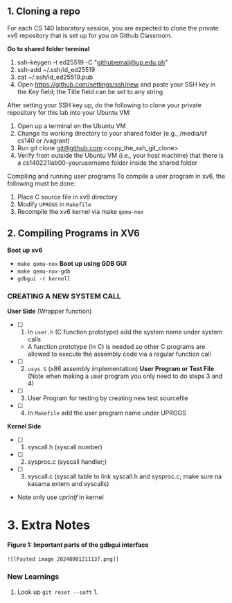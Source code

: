 ## 1. Cloning a repo
For each CS 140 laboratory session, you are expected to clone the private xv6 repository that is set up for you on Github Classroom.

**Go to shared folder terminal**
1. ssh-keygen -t ed25519 -C "githubemail@up.edu.ph"
2. ssh-add ~/.ssh/id_ed25519
3. cat ~/.ssh/id_ed25519.pub
4. Open https://github.com/settings/ssh/new and paste your SSH key in the
Key field; the Title field can be set to any string

After setting your SSH key up, do the following to clone your private repository for this lab into your Ubuntu VM:
1. Open up a terminal on the Ubuntu VM
2. Change its working directory to your shared folder (e.g., /media/sf cs140 or
/vagrant)
3. Run git clone git@github.com:<copy_the_ssh_git_clone>
4. Verify from outside the Ubuntu VM (i.e., your host machine) that there is a
cs140221lab00-yourusername folder inside the shared folder

Compiling and running user programs
To compile a user program in xv6, the following must be done:
1. Place C source file in xv6 directory
2. Modify `UPROGS` in `Makefile`
3. Recompile the xv6 kernel via make `qemu-nox`

## 2. Compiling Programs in XV6

**Boot up xv6**
- `make qemu-nox` 
**Boot up using GDB GUI**
- `make qemu-nox-gdb`
- `gdbgui -r kernell`

### CREATING A NEW SYSTEM CALL
**User Side** (Wrapper function)
- [ ] 1. In `user.h` (C function prototype) add the system name under system calls
	- A function prototype (in C) is needed so other C programs are allowed to execute the assembly code via a regular function call
- [ ] 2. `usys.S` (x86 assembly implementation)
**User Program or Test File** (Note when making a user program you only need to do steps 3 and 4)
- [ ] 3. User Program for testing by creating new test sourcefile 
- [ ] 4. In `Makefile` add the user program name under UPROGS

**Kernel Side**
- [ ] 1. syscall.h (syscall number)
- [ ] 2. sysproc.c (syscall handler;)
- [ ] 3. syscall.c (syscall table to link syscall.h and sysproc.c; make sure na kasama extern and syscalls)
- Note only use *cprintf* in kernel


# 3. Extra Notes
#### Figure 1: Important parts of the gdbgui interface
	![[Pasted image 20240901211137.png]]
### New Learnings
1. Look up `git reset --soft`
	1. 